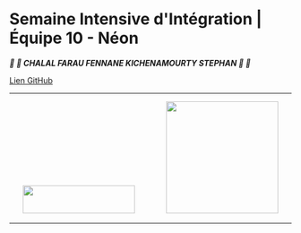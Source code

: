 # Semaine Intensive d'Intégration | Équipe 10 - Néon


__*:lollipop: :candy:  CHALAL FARAU FENNANE KICHENAMOURTY STEPHAN :candy: :lollipop:*__ 


[Lien GitHub](https://github.com/Benjigo93/hetic-w1p2021-10-neon)

***
<div align="center">
<img margin-right="500" src="../assets/haribo-logo.png" width="200" height="50"> &nbsp;&nbsp;&nbsp;&nbsp;&nbsp;&nbsp;&nbsp;&nbsp;&nbsp;&nbsp;&nbsp;&nbsp; <img src="../assets/hetic-logo.png" width="200">
</div>

***
